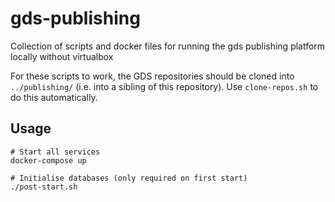 # gds-publishing

Collection of scripts and docker files for running the gds publishing platform locally without virtualbox

For these scripts to work, the GDS repositories should be cloned into `../publishing/` (i.e. into a sibling of this repository). Use `clone-repos.sh` to do this automatically.

## Usage

```
# Start all services
docker-compose up

# Initialise databases (only required on first start)
./post-start.sh
```
